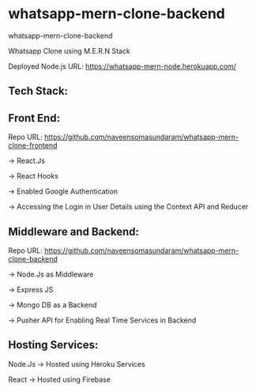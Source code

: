 # whatsapp-mern-clone-backend
whatsapp-mern-clone-backend

Whatsapp Clone using M.E.R.N Stack

Deployed Node.js URL: https://whatsapp-mern-node.herokuapp.com/

Tech Stack:
----------

Front End:
----------

Repo URL: https://github.com/naveensomasundaram/whatsapp-mern-clone-frontend

-> React.Js

-> React Hooks

-> Enabled Google Authentication

-> Accessing the Login in User Details using the Context API and Reducer

Middleware and Backend:
-----------------------

Repo URL: https://github.com/naveensomasundaram/whatsapp-mern-clone-backend 

-> Node.Js as Middleware

-> Express JS

-> Mongo DB as a Backend

-> Pusher API for Enabling Real Time Services in Backend

Hosting Services:
------------------

Node.Js -> Hosted using Heroku Services

React -> Hosted using Firebase
